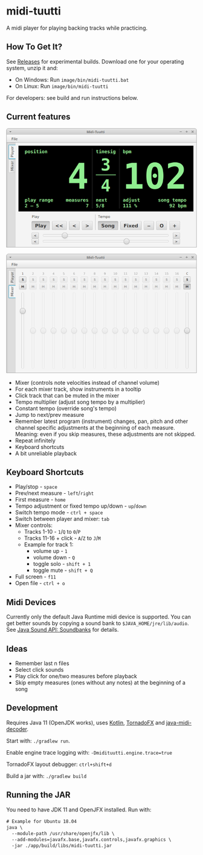 # midi-tuutti

A midi player for playing backing tracks while practicing.


## How To Get It?

See [Releases](https://github.com/suniala/midi-tuutti/releases) for experimental builds. Download one for your operating system, unzip it and:

* On Windows: Run `image/bin/midi-tuutti.bat`
* On Linux: Run `image/bin/midi-tuutti`

For developers: see build and run instructions below.


## Current features

![Midi-Tuutti Player](/doc/midi-tuutti-player-demo.png)

![Midi-Tuutti Mixer](/doc/midi-tuutti-mixer-demo.png)

* Mixer (controls note velocities instead of channel volume)
* For each mixer track, show instruments in a tooltip 
* Click track that can be muted in the mixer
* Tempo multiplier (adjust song tempo by a multiplier)
* Constant tempo (override song's tempo)
* Jump to next/prev measure
* Remember latest program (instrument) changes, pan, pitch and other channel specific adjustments at 
  the beginning of each measure. Meaning: even if you skip measures, these adjustments are not
  skipped.
* Repeat infinitely
* Keyboard shortcuts
* A bit unreliable playback

## Keyboard Shortcuts

* Play/stop - `space`
* Prev/next measure - `left`/`right`
* First measure - `home`
* Tempo adjustment or fixed tempo up/down -  `up`/`down`
* Switch tempo mode - `ctrl + space`
* Switch between player and mixer: `tab`
* Mixer controls:
  * Tracks 1-10 - `1`/`Q` to `0`/`P`
  * Tracks 11-16 + click - `A`/`Z` to `J`/`M`
  * Example for track 1:
    * volume up - `1`
    * volume down - `Q`
    * toggle solo - `shift + 1`
    * toggle mute - `shift + Q`
* Full screen - `f11`
* Open file - `ctrl + o`

## Midi Devices
Currently only the default Java Runtime midi device is supported. You can get
better sounds by copying a sound bank to `$JAVA_HOME/jre/lib/audio`. See
[Java Sound API: Soundbanks](https://www.oracle.com/technetwork/java/soundbanks-135798.html) for details.

## Ideas
* Remember last n files
* Select click sounds
* Play click for one/two measures before playback
* Skip empty measures (ones without any notes) at the beginning of a song

## Development
Requires Java 11 (OpenJDK works), uses [Kotlin](https://kotlinlang.org/), 
[TornadoFX](https://github.com/edvin/tornadofx) and [java-midi-decoder](https://github.com/suniala/java-midi-decoder).

Start with: `./gradlew run`.

Enable engine trace logging with: `-Dmidituutti.engine.trace=true`

TornadoFX layout debugger: `ctrl+shift+d`

Build a jar with: `./gradlew build`

## Running the JAR
You need to have JDK 11 and OpenJFX installed. Run with:
```
# Example for Ubuntu 18.04
java \
  --module-path /usr/share/openjfx/lib \
  --add-modules=javafx.base,javafx.controls,javafx.graphics \
  -jar ./app/build/libs/midi-tuutti.jar
```
